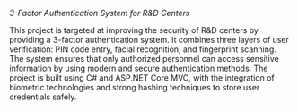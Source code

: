 *3-Factor Authentication System for R&D Centers*

This project is targeted at improving the security of R&D centers by providing a 3-factor authentication system. It combines three layers of user verification: PIN code entry, facial recognition, and fingerprint scanning. The system ensures that only authorized personnel can access sensitive information by using modern and secure authentication methods. The project is built using C# and ASP.NET Core MVC, with the integration of biometric technologies and strong hashing techniques to store user credentials safely.

